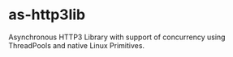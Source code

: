 # as-http3lib
Asynchronous HTTP3 Library with support of concurrency using ThreadPools and native Linux Primitives.
